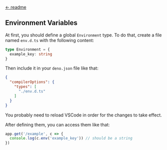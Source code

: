 [← readme](https://github.com/azurystudio/cheetah/blob/dev/guide/overview.md)

## Environment Variables

At first, you should define a global `Environment` type. To do that, create a file named `env.d.ts` with the following content:

```ts
type Environment = {
  example_key: string
}
```

Then include it in your `deno.json` file like that:

```json
{
  "compilerOptions": {
    "types": [
      "./env.d.ts"
    ]
  }
}
```

You probably need to reload VSCode in order for the changes to take effect.

After defining them, you can access them like that:

```ts
app.get('/example', c => {
  console.log(c.env('example_key')) // should be a string
})
```
